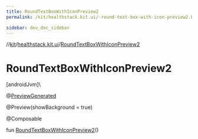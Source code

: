 ```yaml
---
title: RoundTextBoxWithIconPreview2
permalink: /kit/healthstack.kit.ui/-round-text-box-with-icon-preview2.html

sidebar: dev_doc_sidebar
---
```

//[kit](../../kit.html)/[healthstack.kit.ui](index.html)/[RoundTextBoxWithIconPreview2](-round-text-box-with-icon-preview2.html)



# RoundTextBoxWithIconPreview2



[androidJvm]\




@[PreviewGenerated](../healthstack.kit.annotation/-preview-generated/index.html)



@Preview(showBackground = true)



@Composable



fun [RoundTextBoxWithIconPreview2](-round-text-box-with-icon-preview2.html)()




